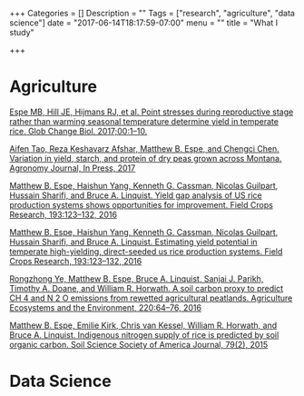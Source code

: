 +++
Categories = []
Description = ""
Tags = ["research", "agriculture", "data science"]
date = "2017-06-14T18:17:59-07:00"
menu = ""
title = "What I study"

+++

# Agriculture

[Espe MB, Hill JE, Hijmans RJ, et al. Point stresses during reproductive stage rather than warming seasonal temperature determine yield in temperate rice. Glob Change Biol. 2017;00:1–10.](https://doi.org/10.1111/gcb.13719)

[Aifen Tao, Reza Keshavarz Afshar, Matthew B. Espe, and Chengci Chen. Variation in yield, starch, and protein of dry peas grown across Montana. Agronomy Journal, In Press, 2017](https://doi.org/doi:10.2134/agronj2016.07.0401)

[Matthew B. Espe, Haishun Yang, Kenneth G. Cassman, Nicolas Guilpart, Hussain Sharifi, and Bruce A. Linquist. Yield gap analysis of US rice production systems shows opportunities for improvement. Field Crops Research, 193:123–132, 2016](https://doi.org/10.1016/j.fcr.2016.04.003)

[Matthew B. Espe, Haishun Yang, Kenneth G. Cassman, Nicolas Guilpart, Hussain Sharifi, and Bruce A. Linquist. Estimating yield potential in temperate high-yielding, direct-seeded us rice production systems. Field Crops Research, 193:123–132, 2016](https://doi.org/10.1016/j.fcr.2016.04.003)

[Rongzhong Ye, Matthew B. Espe, Bruce A. Linquist, Sanjai J. Parikh, Timothy A. Doane, and William R. Horwath. A soil carbon proxy to predict CH 4 and N 2 O emissions from rewetted agricultural peatlands. Agriculture Ecosystems and the Environment, 220:64–76, 2016](https://doi.org/10.1016/j.agee.2016.01.008)

[Matthew B. Espe, Emilie Kirk, Chris van Kessel, William R. Horwath, and Bruce A.  Linquist. Indigenous nitrogen supply of rice is predicted by soil organic carbon. Soil Science Society of America Journal, 79(2), 2015](http://dx.doi.org/10.2136/sssaj2014.08.0328)

# Data Science


